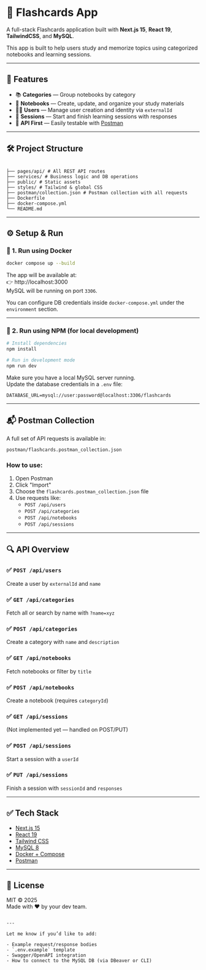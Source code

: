 # 🧠 Flashcards App

A full-stack Flashcards application built with **Next.js 15**, **React 19**, **TailwindCSS**, and **MySQL**.

This app is built to help users study and memorize topics using categorized notebooks and learning sessions.

---

## 🚀 Features

- 📚 **Categories** — Group notebooks by category
- 📓 **Notebooks** — Create, update, and organize your study materials
- 🧑‍🎓 **Users** — Manage user creation and identity via `externalId`
- 📖 **Sessions** — Start and finish learning sessions with responses
- 🧪 **API First** — Easily testable with [Postman](https://www.postman.com/)

---

## 🛠️ Project Structure

```

├── pages/api/ # All REST API routes
├── services/ # Business logic and DB operations
├── public/ # Static assets
├── styles/ # Tailwind & global CSS
├── postman/collection.json # Postman collection with all requests
├── Dockerfile
├── docker-compose.yml
└── README.md

```

---

## ⚙️ Setup & Run

### 🔹 1. Run using Docker

```bash
docker compose up --build
```

The app will be available at:  
👉 http://localhost:3000  
MySQL will be running on port `3306`.

You can configure DB credentials inside `docker-compose.yml` under the `environment` section.

---

### 🔹 2. Run using NPM (for local development)

```bash
# Install dependencies
npm install

# Run in development mode
npm run dev
```

Make sure you have a local MySQL server running.  
Update the database credentials in a `.env` file:

```
DATABASE_URL=mysql://user:password@localhost:3306/flashcards
```

---

## 📬 Postman Collection

A full set of API requests is available in:

```
postman/flashcards.postman_collection.json
```

### How to use:

1. Open Postman
2. Click "Import"
3. Choose the `flashcards.postman_collection.json` file
4. Use requests like:
   - `POST /api/users`
   - `POST /api/categories`
   - `POST /api/notebooks`
   - `POST /api/sessions`

---

## 🔍 API Overview

### ✅ `POST /api/users`

Create a user by `externalId` and `name`

### ✅ `GET /api/categories`

Fetch all or search by name with `?name=xyz`

### ✅ `POST /api/categories`

Create a category with `name` and `description`

### ✅ `GET /api/notebooks`

Fetch notebooks or filter by `title`

### ✅ `POST /api/notebooks`

Create a notebook (requires `categoryId`)

### ✅ `GET /api/sessions`

(Not implemented yet — handled on POST/PUT)

### ✅ `POST /api/sessions`

Start a session with a `userId`

### ✅ `PUT /api/sessions`

Finish a session with `sessionId` and `responses`

---

## ✅ Tech Stack

- [Next.js 15](https://nextjs.org)
- [React 19](https://reactjs.org)
- [Tailwind CSS](https://tailwindcss.com)
- [MySQL 8](https://www.mysql.com)
- [Docker + Compose](https://docs.docker.com)
- [Postman](https://www.postman.com/)

---

## 📌 License

MIT © 2025  
Made with ❤️ by your dev team.

```

---

Let me know if you’d like to add:

- Example request/response bodies
- `.env.example` template
- Swagger/OpenAPI integration
- How to connect to the MySQL DB (via DBeaver or CLI)
```
